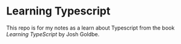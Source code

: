 # Learning Typescript
This repo is for my notes as a learn about Typescript from the book *Learning TypeScript* by Josh Goldbe.